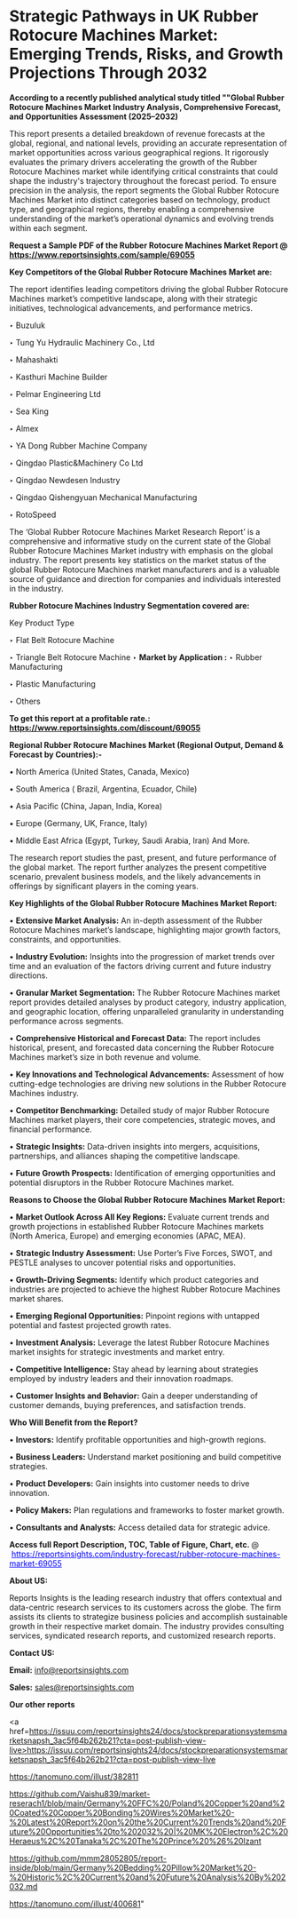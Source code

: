# Strategic Pathways in UK Rubber Rotocure Machines Market: Emerging Trends, Risks, and Growth Projections Through 2032

<strong>According to a recently published analytical study titled ""Global Rubber Rotocure Machines Market Industry Analysis, Comprehensive Forecast, and Opportunities Assessment (2025–2032)</strong>

This report presents a detailed breakdown of revenue forecasts at the global, regional, and national levels, providing an accurate representation of market opportunities across various geographical regions. It rigorously evaluates the primary drivers accelerating the growth of the Rubber Rotocure Machines market while identifying critical constraints that could shape the industry's trajectory throughout the forecast period. To ensure precision in the analysis, the report segments the Global Rubber Rotocure Machines Market into distinct categories based on technology, product type, and geographical regions, thereby enabling a comprehensive understanding of the market’s operational dynamics and evolving trends within each segment.

<strong>Request a Sample PDF of the Rubber Rotocure Machines Market Report </strong><strong>@<a href=https://www.reportsinsights.com/sample/69055 style=color:#0000ff;> https://www.reportsinsights.com/sample/69055</a></strong></font>

<strong>Key Competitors of the Global Rubber Rotocure Machines Market are:</strong>

The report identifies leading competitors driving the global Rubber Rotocure Machines market’s competitive landscape, along with their strategic initiatives, technological advancements, and performance metrics.

‣ Buzuluk

‣ Tung Yu Hydraulic Machinery Co., Ltd

‣ Mahashakti

‣ Kasthuri Machine Builder

‣ Pelmar Engineering Ltd

‣ Sea King

‣ Almex

‣ YA Dong Rubber Machine Company

‣ Qingdao Plastic&Machinery Co Ltd

‣ Qingdao Newdesen Industry

‣ Qingdao Qishengyuan Mechanical Manufacturing

‣ RotoSpeed

The ‘Global Rubber Rotocure Machines Market Research Report’ is a comprehensive and informative study on the current state of the Global Rubber Rotocure Machines Market industry with emphasis on the global industry. The report presents key statistics on the market status of the global Rubber Rotocure Machines market manufacturers and is a valuable source of guidance and direction for companies and individuals interested in the industry.

<strong>Rubber Rotocure Machines Industry Segmentation covered are:</strong>

Key Product Type

‣ Flat Belt Rotocure Machine

‣ Triangle Belt Rotocure Machine
‣ 
<strong>Market by Application :</strong>
‣ Rubber Manufacturing

‣ Plastic Manufacturing

‣ Others

<strong>To get this report at a profitable rate.: <a href=https://www.reportsinsights.com/discount/69055 style=color:#0000ff;>https://www.reportsinsights.com/discount/69055</a></strong></font>

<strong>Regional Rubber Rotocure Machines Market (Regional Output, Demand &amp; Forecast by Countries):-</strong>

• North America (United States, Canada, Mexico)

• South America ( Brazil, Argentina, Ecuador, Chile)

• Asia Pacific (China, Japan, India, Korea)

• Europe (Germany, UK, France, Italy)

• Middle East Africa (Egypt, Turkey, Saudi Arabia, Iran) And More.

The research report studies the past, present, and future performance of the global market. The report further analyzes the present competitive scenario, prevalent business models, and the likely advancements in offerings by significant players in the coming years.

<strong>Key Highlights of the Global Rubber Rotocure Machines Market Report:</strong>

• <strong>Extensive Market Analysis:</strong> An in-depth assessment of the Rubber Rotocure Machines market’s landscape, highlighting major growth factors, constraints, and opportunities.

• <strong>Industry Evolution:</strong> Insights into the progression of market trends over time and an evaluation of the factors driving current and future industry directions.

• <strong>Granular Market Segmentation:</strong> The Rubber Rotocure Machines market report provides detailed analyses by product category, industry application, and geographic location, offering unparalleled granularity in understanding performance across segments.

• <strong>Comprehensive Historical and Forecast Data:</strong> The report includes historical, present, and forecasted data concerning the Rubber Rotocure Machines market’s size in both revenue and volume.

• <strong>Key Innovations and Technological Advancements:</strong> Assessment of how cutting-edge technologies are driving new solutions in the Rubber Rotocure Machines industry.

• <strong>Competitor Benchmarking:</strong> Detailed study of major Rubber Rotocure Machines market players, their core competencies, strategic moves, and financial performance.

• <strong>Strategic Insights:</strong> Data-driven insights into mergers, acquisitions, partnerships, and alliances shaping the competitive landscape.

• <strong>Future Growth Prospects:</strong> Identification of emerging opportunities and potential disruptors in the Rubber Rotocure Machines market.

<strong>Reasons to Choose the Global Rubber Rotocure Machines Market Report:</strong>

• <strong>Market Outlook Across All Key Regions:</strong> Evaluate current trends and growth projections in established Rubber Rotocure Machines markets (North America, Europe) and emerging economies (APAC, MEA).

• <strong>Strategic Industry Assessment:</strong> Use Porter’s Five Forces, SWOT, and PESTLE analyses to uncover potential risks and opportunities.

• <strong>Growth-Driving Segments:</strong> Identify which product categories and industries are projected to achieve the highest Rubber Rotocure Machines market shares.

• <strong>Emerging Regional Opportunities:</strong> Pinpoint regions with untapped potential and fastest projected growth rates.

• <strong>Investment Analysis:</strong> Leverage the latest Rubber Rotocure Machines market insights for strategic investments and market entry.

• <strong>Competitive Intelligence:</strong> Stay ahead by learning about strategies employed by industry leaders and their innovation roadmaps.

• <strong>Customer Insights and Behavior:</strong> Gain a deeper understanding of customer demands, buying preferences, and satisfaction trends.

<strong>Who Will Benefit from the Report?</strong>

• <strong>Investors:</strong> Identify profitable opportunities and high-growth regions.

• <strong>Business Leaders:</strong> Understand market positioning and build competitive strategies.

• <strong>Product Developers:</strong> Gain insights into customer needs to drive innovation.

• <strong>Policy Makers:</strong> Plan regulations and frameworks to foster market growth.

• <strong>Consultants and Analysts:</strong> Access detailed data for strategic advice.
</ul>
<strong>Access full Report Description, TOC, Table of Figure, Chart, etc. </strong>@  <a href=https://reportsinsights.com/industry-forecast/rubber-rotocure-machines-market-69055 style=color:#0000ff;>https://reportsinsights.com/industry-forecast/rubber-rotocure-machines-market-69055</a></font>

<strong><strong>About US</strong>:</strong>

Reports Insights is the leading research industry that offers contextual and data-centric research services to its customers across the globe. The firm assists its clients to strategize business policies and accomplish sustainable growth in their respective market domain. The industry provides consulting services, syndicated research reports, and customized research reports.

<strong>Contact US:</strong>

<p class=""""><b>Email:</b> <a href=mailto:info@reportsinsights.com>info@reportsinsights.com</a></p>
<p class=""""><b>Sales:</b> <a href=mailto:sales@reportsinsights.com>sales@reportsinsights.com</a></p>

<strong>Our other reports</strong>

<a href=https://issuu.com/reportsinsights24/docs/stockpreparationsystemsmarketsnapsh_3ac5f64b262b21?cta=post-publish-view-live>https://issuu.com/reportsinsights24/docs/stockpreparationsystemsmarketsnapsh_3ac5f64b262b21?cta=post-publish-view-live</a>

<a href=https://tanomuno.com/illust/382811>https://tanomuno.com/illust/382811</a>

<a href=https://github.com/Vaishu839/market-reserach1/blob/main/Germany%20FFC%20/Poland%20Copper%20and%20Coated%20Copper%20Bonding%20Wires%20Market%20-%20Latest%20Report%20on%20the%20Current%20Trends%20and%20Future%20Opportunities%20to%202032%20|%20MK%20Electron%2C%20Heraeus%2C%20Tanaka%2C%20The%20Prince%20%26%20Izant>https://github.com/Vaishu839/market-reserach1/blob/main/Germany%20FFC%20/Poland%20Copper%20and%20Coated%20Copper%20Bonding%20Wires%20Market%20-%20Latest%20Report%20on%20the%20Current%20Trends%20and%20Future%20Opportunities%20to%202032%20|%20MK%20Electron%2C%20Heraeus%2C%20Tanaka%2C%20The%20Prince%20%26%20Izant</a>

<a href=https://github.com/mmm28052805/report-inside/blob/main/Germany%20Bedding%20Pillow%20Market%20-%20Historic%2C%20Current%20and%20Future%20Analysis%20By%202032.md>https://github.com/mmm28052805/report-inside/blob/main/Germany%20Bedding%20Pillow%20Market%20-%20Historic%2C%20Current%20and%20Future%20Analysis%20By%202032.md</a>

<a href=https://tanomuno.com/illust/400681>https://tanomuno.com/illust/400681</a>"
